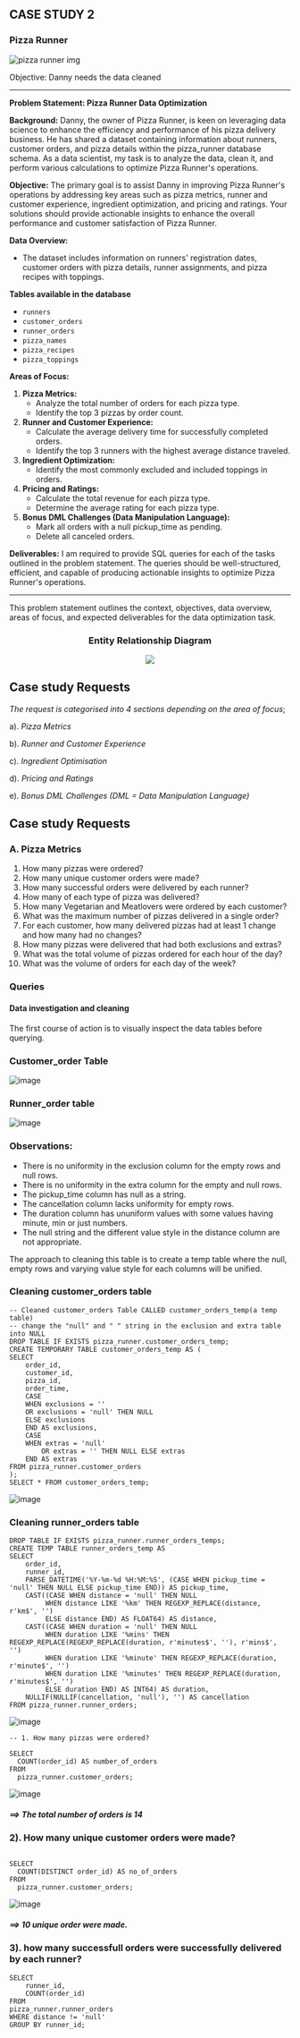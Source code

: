## CASE STUDY 2

### Pizza Runner
![pizza runner img](https://github.com/Echooed/8-weeks-sql-challenge/assets/91009365/a27f1d6a-c5a6-44b6-ab1d-4ae128286ca7)


Objective: Danny needs the data cleaned

---

**Problem Statement: Pizza Runner Data Optimization**

**Background:**
Danny, the owner of Pizza Runner, is keen on leveraging data science to enhance the efficiency and performance of his pizza delivery business. He has shared a dataset containing information about runners, customer orders, and pizza details within the pizza_runner database schema. As a data scientist, my task is to analyze the data, clean it, and perform various calculations to optimize Pizza Runner's operations.

**Objective:**
The primary goal is to assist Danny in improving Pizza Runner's operations by addressing key areas such as pizza metrics, runner and customer experience, ingredient optimization, and pricing and ratings. Your solutions should provide actionable insights to enhance the overall performance and customer satisfaction of Pizza Runner.

**Data Overview:**

- The dataset includes information on runners' registration dates, customer orders with pizza details, runner assignments, and pizza recipes with toppings.

**Tables available in the database**
- `runners`
- `customer_orders`
- `runner_orders`
- `pizza_names`
- `pizza_recipes`
- `pizza_toppings`

**Areas of Focus:**

1. **Pizza Metrics:**
    - Analyze the total number of orders for each pizza type.
    - Identify the top 3 pizzas by order count.
2. **Runner and Customer Experience:**
    - Calculate the average delivery time for successfully completed orders.
    - Identify the top 3 runners with the highest average distance traveled.
3. **Ingredient Optimization:**
    - Identify the most commonly excluded and included toppings in orders.
4. **Pricing and Ratings:**
    - Calculate the total revenue for each pizza type.
    - Determine the average rating for each pizza type.
5. **Bonus DML Challenges (Data Manipulation Language):**
    - Mark all orders with a null pickup_time as pending.
    - Delete all canceled orders.

**Deliverables:**
I am required to provide SQL queries for each of the tasks outlined in the problem statement. The queries should be well-structured, efficient, and capable of producing actionable insights to optimize Pizza Runner's operations.

---

This problem statement outlines the context, objectives, data overview, areas of focus, and expected deliverables for the data optimization task.

<div align="center">

### **Entity Relationship Diagram**

</div>

<p align="center">
<img src="https://github.com/Echooed/8-weeks-sql-challenge/assets/91009365/b4deeed1-4987-49d4-95ad-e52c9e92ae7f"/>
</p>

    
## Case study Requests
_The request is categorised into 4 sections depending on the area of focus_;

a). *Pizza Metrics*

b). *Runner and Customer Experience*

c). *Ingredient Optimisation*

d). *Pricing and Ratings*

e). *Bonus DML Challenges (DML = Data Manipulation Language)*

## Case study Requests


### A. Pizza Metrics

1. How many pizzas were ordered?
2. How many unique customer orders were made?
3. How many successful orders were delivered by each runner?
4. How many of each type of pizza was delivered?
5. How many Vegetarian and Meatlovers were ordered by each customer?
6. What was the maximum number of pizzas delivered in a single order?
7. For each customer, how many delivered pizzas had at least 1 change and how many had no changes?
8. How many pizzas were delivered that had both exclusions and extras?
9. What was the total volume of pizzas ordered for each hour of the day?
10. What was the volume of orders for each day of the week?

### Queries
#### Data investigation and cleaning
The first course of action is to visually inspect the data tables before querying.

### Customer_order Table
![image](https://github.com/Echooed/8-weeks-sql-challenge/assets/91009365/142fac44-21ec-4804-b5d8-7bb740548f9c)

### Runner_order table
![image](https://github.com/Echooed/8-weeks-sql-challenge/assets/91009365/f5b1fffe-3c63-4aff-a6e1-ec8d221d0f4f)

### Observations:
* There is no uniformity in the exclusion column for the empty rows and null rows.
* There is no uniformity in the extra column for the empty and null rows.
* The pickup_time column has null as a string.
* The cancellation column lacks uniformity for empty rows.
* The duration column has ununiform values with some values having minute, min or just numbers.
* The null string and the different value style in the distance column are not appropriate.


The approach to cleaning this table is to create a temp table where the null, empty rows and varying value style for each columns will be unified.

### Cleaning customer_orders table
``` mysql
-- Cleaned customer_orders Table CALLED customer_orders_temp(a temp table)
-- change the "null" and " " string in the exclusion and extra table into NULL
DROP TABLE IF EXISTS pizza_runner.customer_orders_temp; 
CREATE TEMPORARY TABLE customer_orders_temp AS (
SELECT
    order_id,
    customer_id,
    pizza_id,
    order_time,
    CASE
	WHEN exclusions = ''
	OR exclusions = 'null' THEN NULL
	ELSE exclusions
    END AS exclusions,
    CASE
	WHEN extras = 'null'
        OR extras = '' THEN NULL ELSE extras
    END AS extras
FROM pizza_runner.customer_orders 
);
SELECT * FROM customer_orders_temp;
```

![image](https://github.com/Echooed/8-weeks-sql-challenge/assets/91009365/df5772b2-0beb-44e5-9d0a-02600a9ce7e0)

### Cleaning runner_orders table

``` mysql
DROP TABLE IF EXISTS pizza_runner.runner_orders_temps;
CREATE TEMP TABLE runner_orders_temp AS
SELECT 
    order_id, 
    runner_id,
    PARSE_DATETIME('%Y-%m-%d %H:%M:%S', (CASE WHEN pickup_time = 'null' THEN NULL ELSE pickup_time END)) AS pickup_time,
    CAST((CASE WHEN distance = 'null' THEN NULL 
         WHEN distance LIKE '%km' THEN REGEXP_REPLACE(distance, r'km$', '')
         ELSE distance END) AS FLOAT64) AS distance,
    CAST((CASE WHEN duration = 'null' THEN NULL 
         WHEN duration LIKE '%mins' THEN REGEXP_REPLACE(REGEXP_REPLACE(duration, r'minutes$', ''), r'mins$', '')
         WHEN duration LIKE '%minute' THEN REGEXP_REPLACE(duration, r'minute$', '')
         WHEN duration LIKE '%minutes' THEN REGEXP_REPLACE(duration, r'minutes$', '')
         ELSE duration END) AS INT64) AS duration,
    NULLIF(NULLIF(cancellation, 'null'), '') AS cancellation
FROM pizza_runner.runner_orders;
```
![image](https://github.com/Echooed/8-weeks-sql-challenge/assets/91009365/1b4a3863-649b-437d-8ada-511544630f4e)




``` mysql
-- 1. How many pizzas were ordered?

SELECT
  COUNT(order_id) AS number_of_orders
FROM
  pizza_runner.customer_orders;
```
![image](https://github.com/Echooed/8-weeks-sql-challenge/assets/91009365/f124f6c0-a507-471b-b9ad-9958e21b2981)

##### ==> The total number  of orders is 14


### 2). How many unique customer orders were made?
``` mysql

SELECT
  COUNT(DISTINCT order_id) AS no_of_orders
FROM
  pizza_runner.customer_orders;

```
![image](https://github.com/Echooed/8-weeks-sql-challenge/assets/91009365/b5016afc-94bf-4b83-a6f5-9ca75b512230)

##### ==> 10 unique order were made.


### 3). how many successfull orders were successfully delivered by each runner?
``` mysql
SELECT
	runner_id,
	COUNT(order_id)
FROM
pizza_runner.runner_orders
WHERE distance != 'null'
GROUP BY runner_id;

```



